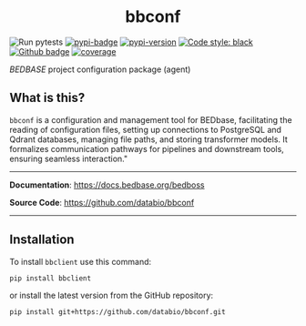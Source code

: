 <h1 align="center">bbconf</h1>

![Run pytests](https://github.com/databio/bbconf/workflows/Run%20pytests/badge.svg)
[![pypi-badge](https://img.shields.io/pypi/v/bbconf?color=%2334D058)](https://pypi.org/project/bbconf/)
[![pypi-version](https://img.shields.io/pypi/pyversions/bbconf.svg?color=%2334D058)](https://pypi.org/project/bbconf)
[![Code style: black](https://img.shields.io/badge/code%20style-black-000000.svg)](https://github.com/psf/black)
[![Github badge](https://img.shields.io/badge/source-github-354a75?logo=github)](https://github.com/databio/bbconf)
[![coverage](https://coverage-badge.samuelcolvin.workers.dev/databio/bbconf.svg)](https://coverage-badge.samuelcolvin.workers.dev/redirect/databio/bbconf)


*BEDBASE* project configuration package (agent)

## What is this?

`bbconf` is a configuration and management tool for BEDbase, facilitating the reading of configuration files, 
setting up connections to PostgreSQL and Qdrant databases, managing file paths, and storing transformer models. 
It formalizes communication pathways for pipelines and downstream tools, ensuring seamless interaction."

---

**Documentation**: <a href="https://docs.bedbase.org/bedboss" target="_blank">https://docs.bedbase.org/bedboss</a>

**Source Code**: <a href="https://github.com/databio/bbconf" target="_blank">https://github.com/databio/bbconf</a>

---

## Installation
To install `bbclient` use this command: 
```
pip install bbclient
```
or install the latest version from the GitHub repository:
```
pip install git+https://github.com/databio/bbconf.git
```

